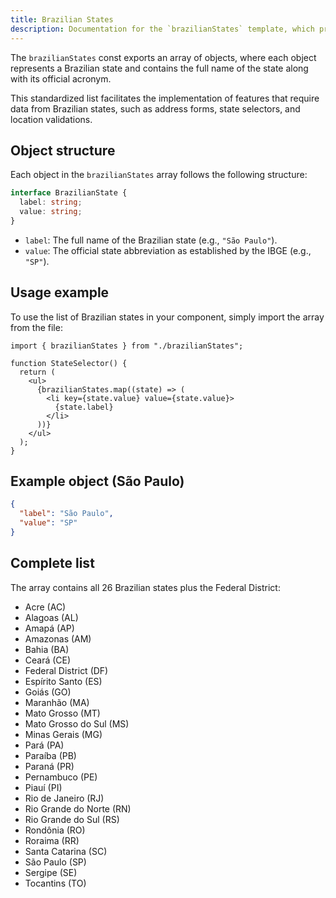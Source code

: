 ```yaml
---
title: Brazilian States
description: Documentation for the `brazilianStates` template, which provides a complete list of Brazilian states with their respective acronym codes.
---
```


The `brazilianStates` const exports an array of objects, where each object represents a Brazilian state and contains the full name of the state along with its official acronym.

This standardized list facilitates the implementation of features that require data from Brazilian states, such as address forms, state selectors, and location validations.

## Object structure

Each object in the `brazilianStates` array follows the following structure:

```typescript
interface BrazilianState {
  label: string;
  value: string;
}
```

- `label`: The full name of the Brazilian state (e.g., `"São Paulo"`).
- `value`: The official state abbreviation as established by the IBGE (e.g., `"SP"`).

## Usage example

To use the list of Brazilian states in your component, simply import the array from the file:

```tsx
import { brazilianStates } from "./brazilianStates";

function StateSelector() {
  return (
    <ul>
      {brazilianStates.map((state) => (
        <li key={state.value} value={state.value}>
          {state.label}
        </li>
      ))}
    </ul>
  );
}
```

## Example object (São Paulo)

```json
{
  "label": "São Paulo",
  "value": "SP"
}
```

## Complete list

The array contains all 26 Brazilian states plus the Federal District:

- Acre (AC)
- Alagoas (AL)
- Amapá (AP)
- Amazonas (AM)
- Bahia (BA)
- Ceará (CE)
- Federal District (DF)
- Espírito Santo (ES)
- Goiás (GO)
- Maranhão (MA)
- Mato Grosso (MT)
- Mato Grosso do Sul (MS)
- Minas Gerais (MG)
- Pará (PA)
- Paraíba (PB)
- Paraná (PR)
- Pernambuco (PE)
- Piauí (PI)
- Rio de Janeiro (RJ)
- Rio Grande do Norte (RN)
- Rio Grande do Sul (RS)
- Rondônia (RO)
- Roraima (RR)
- Santa Catarina (SC)
- São Paulo (SP)
- Sergipe (SE)
- Tocantins (TO)
